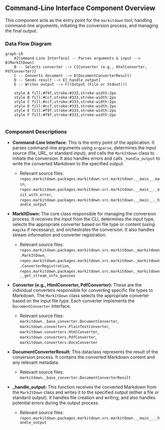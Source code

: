 ## Command-Line Interface Component Overview

This component acts as the entry point for the `markitdown` tool, handling command-line arguments, initiating the conversion process, and managing the final output.

### Data Flow Diagram

```mermaid
graph LR
    A[Command-Line Interface] -- Parses arguments & input --> B(MarkItDown) 
    B -- Selects converter --> C{Converter (e.g., HtmlConverter, PdfConverter)}
    C -- Converts document --> D(DocumentConverterResult)
    D -- Sends result --> E[_handle_output]
    E -- Writes output --> F((Output (File or Stdout)))

    style A fill:#f9f,stroke:#333,stroke-width:2px
    style B fill:#ccf,stroke:#333,stroke-width:2px
    style C fill:#ccf,stroke:#333,stroke-width:2px
    style D fill:#ccf,stroke:#333,stroke-width:2px
    style E fill:#f9f,stroke:#333,stroke-width:2px
    style F fill:#f9f,stroke:#333,stroke-width:2px


```

### Component Descriptions

*   **Command-Line Interface:** This is the entry point of the application. It parses command-line arguments using `argparse`, determines the input source (file, URL, or standard input), and calls the `MarkItDown` class to initiate the conversion. It also handles errors and calls `_handle_output` to write the converted Markdown to the specified output.
    *   Relevant source files: `repos.markitdown.packages.markitdown.src.markitdown.__main__.main`, `repos.markitdown.packages.markitdown.src.markitdown.__main__._exit_with_error`, `repos.markitdown.packages.markitdown.src.markitdown.__main__._handle_output`

*   **MarkItDown:** The core class responsible for managing the conversion process. It receives the input from the CLI, determines the input type, selects the appropriate converter based on file type or content (using `magika` if necessary), and orchestrates the conversion. It also handles stream information and converter registration.
    *   Relevant source files: `repos.markitdown.packages.markitdown.src.markitdown._markitdown.MarkItDown`, `repos.markitdown.packages.markitdown.src.markitdown._markitdown.ConverterRegistration`, `repos.markitdown.packages.markitdown.src.markitdown._markitdown._get_stream_info_guesses`

*   **Converter (e.g., HtmlConverter, PdfConverter):** These are the individual converters responsible for converting specific file types to Markdown. The `MarkItDown` class selects the appropriate converter based on the input file type. Each converter implements the `DocumentConverter` interface.
    *   Relevant source files: `markitdown._base_converter.DocumentConverter`, `markitdown.converters.PlainTextConverter`, `markitdown.converters.HtmlConverter`, `markitdown.converters.PdfConverter`, `markitdown.converters.DocxConverter`

*   **DocumentConverterResult:** This dataclass represents the result of the conversion process. It contains the converted Markdown content and any relevant metadata.
    *   Relevant source files: `markitdown._base_converter.DocumentConverterResult`

*   **_handle_output:** This function receives the converted Markdown from the `MarkItDown` class and writes it to the specified output (either a file or standard output). It handles file creation and writing, and also handles potential errors during the output process.
    *   Relevant source files: `repos.markitdown.packages.markitdown.src.markitdown.__main__._handle_output`
